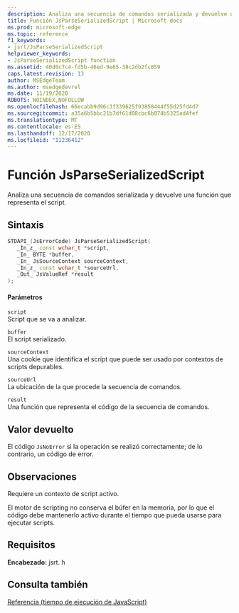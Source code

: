 ```yaml
---
description: Analiza una secuencia de comandos serializada y devuelve una función que representa el script.
title: Función JsParseSerializedScript | Microsoft docs
ms.prod: microsoft-edge
ms.topic: reference
f1_keywords:
- jsrt/JsParseSerializedScript
helpviewer_keywords:
- JsParseSerializedScript function
ms.assetid: 40d0c7c4-fd5b-46ed-9e65-38c2db2fc859
caps.latest.revision: 13
author: MSEdgeTeam
ms.author: msedgedevrel
ms.date: 11/19/2020
ROBOTS: NOINDEX,NOFOLLOW
ms.openlocfilehash: 66ecabb9d96c3f339625f93858444f55d25fd4d7
ms.sourcegitcommit: a35a6b5bbc21b7df61d08cbc6b074b5325ad4fef
ms.translationtype: MT
ms.contentlocale: es-ES
ms.lasthandoff: 12/17/2020
ms.locfileid: "11236412"
---
```

# Función JsParseSerializedScript

Analiza una secuencia de comandos serializada y devuelve una función que representa el script.  
  
## Sintaxis  
  
```cpp  
STDAPI_(JsErrorCode) JsParseSerializedScript(  
   _In_z_ const wchar_t *script,  
   _In_ BYTE *buffer,  
   _In_ JsSourceContext sourceContext,  
   _In_z_ const wchar_t *sourceUrl,  
   _Out_ JsValueRef *result  
);  
```  
  
#### Parámetros  
 `script`  
 Script que se va a analizar.  
  
 `buffer`  
 El script serializado.  
  
 `sourceContext`  
 Una cookie que identifica el script que puede ser usado por contextos de scripts depurables.  
  
 `sourceUrl`  
 La ubicación de la que procede la secuencia de comandos.  
  
 `result`  
 Una función que representa el código de la secuencia de comandos.  
  
## Valor devuelto  
 El código `JsNoError` si la operación se realizó correctamente; de lo contrario, un código de error.  
  
## Observaciones  
 Requiere un contexto de script activo.  
  
 El motor de scripting no conserva el búfer en la memoria, por lo que el código debe mantenerlo activo durante el tiempo que pueda usarse para ejecutar scripts.  
  
## Requisitos  
 **Encabezado:** jsrt. h  
  
## Consulta también  
 [Referencia (tiempo de ejecución de JavaScript)](../chakra-hosting/reference-javascript-runtime.md)
